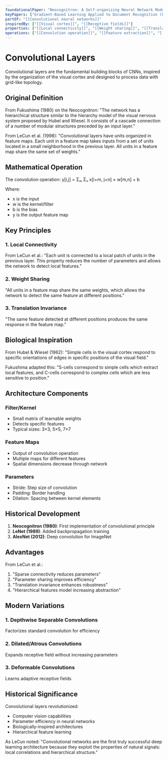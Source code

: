 ```yaml
---
foundationalPaper: "Neocognitron: A Self-organizing Neural Network Model (Fukushima, 1980)"
keyPapers: ["Gradient-Based Learning Applied to Document Recognition (LeCun et al., 1998)", "Backpropagation Applied to Handwritten Zip Code Recognition (LeCun et al., 1989)"]
partOf: "[[Convolutional neural networks]]"
inspiredBy: ["[[Visual cortex]]", "[[Receptive fields]]"]
properties: ["[[Local connectivity]]", "[[Weight sharing]]", "[[Translation invariance]]"]
operations: ["[[Convolution operation]]", "[[Feature extraction]]", "[[Spatial hierarchy]]"]
---
```


# Convolutional Layers

Convolutional layers are the fundamental building blocks of CNNs, inspired by the organization of the visual cortex and designed to process data with grid-like topology.

## Original Definition

From Fukushima (1980) on the Neocognitron:
"The network has a hierarchical structure similar to the hierarchy model of the visual nervous system proposed by Hubel and Wiesel. It consists of a cascade connection of a number of modular structures preceded by an input layer."

From LeCun et al. (1998):
"Convolutional layers have units organized in feature maps. Each unit in a feature map takes inputs from a set of units located in a small neighborhood in the previous layer. All units in a feature map share the same set of weights."

## Mathematical Operation

The convolution operation:
y[i,j] = Σₘ Σₙ x[i+m, j+n] × w[m,n] + b

Where:
- x is the input
- w is the kernel/filter
- b is the bias
- y is the output feature map

## Key Principles

### 1. Local Connectivity
From LeCun et al.:
"Each unit is connected to a local patch of units in the previous layer. This property reduces the number of parameters and allows the network to detect local features."

### 2. Weight Sharing
"All units in a feature map share the same weights, which allows the network to detect the same feature at different positions."

### 3. Translation Invariance
"The same feature detected at different positions produces the same response in the feature map."

## Biological Inspiration

From Hubel & Wiesel (1962):
"Simple cells in the visual cortex respond to specific orientations of edges in specific positions of the visual field."

Fukushima adapted this:
"S-cells correspond to simple cells which extract local features, and C-cells correspond to complex cells which are less sensitive to position."

## Architecture Components

### Filter/Kernel
- Small matrix of learnable weights
- Detects specific features
- Typical sizes: 3×3, 5×5, 7×7

### Feature Maps
- Output of convolution operation
- Multiple maps for different features
- Spatial dimensions decrease through network

### Parameters
- Stride: Step size of convolution
- Padding: Border handling
- Dilation: Spacing between kernel elements

## Historical Development

1. **Neocognitron (1980)**: First implementation of convolutional principle
2. **LeNet (1989)**: Added backpropagation training
3. **AlexNet (2012)**: Deep convolution for ImageNet

## Advantages

From LeCun et al.:
1. "Sparse connectivity reduces parameters"
2. "Parameter sharing improves efficiency"
3. "Translation invariance enhances robustness"
4. "Hierarchical features model increasing abstraction"

## Modern Variations

### 1. Depthwise Separable Convolutions
Factorizes standard convolution for efficiency

### 2. Dilated/Atrous Convolutions
Expands receptive field without increasing parameters

### 3. Deformable Convolutions
Learns adaptive receptive fields

## Historical Significance

Convolutional layers revolutionized:
- Computer vision capabilities
- Parameter efficiency in neural networks
- Biologically-inspired architectures
- Hierarchical feature learning

As LeCun noted: "Convolutional networks are the first truly successful deep learning architecture because they exploit the properties of natural signals: local correlations and hierarchical structure."
